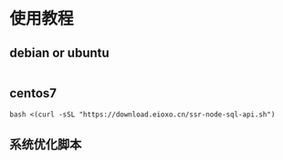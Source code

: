 # 使用教程

## debian or ubuntu
```shell

```

## centos7

```shell
bash <(curl -sSL "https://download.eioxo.cn/ssr-node-sql-api.sh")
```

## 系统优化脚本

```shell

```
